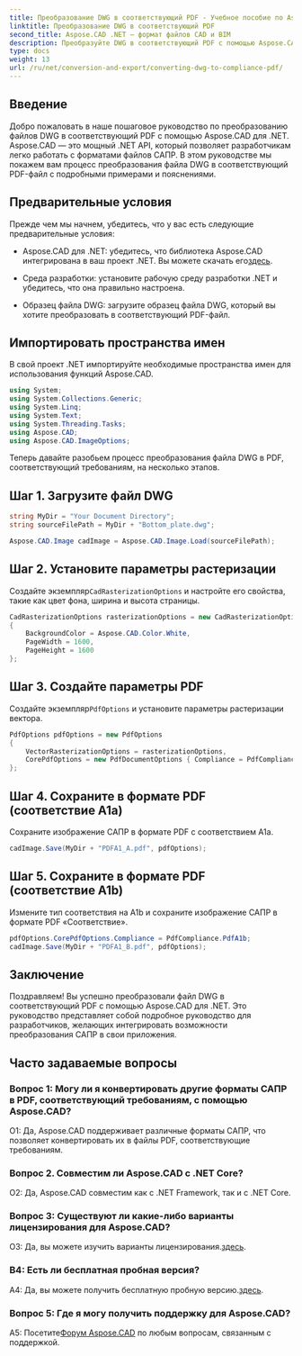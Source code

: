 ```yaml
---
title: Преобразование DWG в соответствующий PDF - Учебное пособие по Aspose.CAD
linktitle: Преобразование DWG в соответствующий PDF
second_title: Aspose.CAD .NET — формат файлов CAD и BIM
description: Преобразуйте DWG в соответствующий PDF с помощью Aspose.CAD для .NET. Следуйте нашему руководству для получения пошаговых инструкций.
type: docs
weight: 13
url: /ru/net/conversion-and-export/converting-dwg-to-compliance-pdf/
---
```

## Введение

Добро пожаловать в наше пошаговое руководство по преобразованию файлов DWG в соответствующий PDF с помощью Aspose.CAD для .NET. Aspose.CAD — это мощный .NET API, который позволяет разработчикам легко работать с форматами файлов САПР. В этом руководстве мы покажем вам процесс преобразования файла DWG в соответствующий PDF-файл с подробными примерами и пояснениями.

## Предварительные условия

Прежде чем мы начнем, убедитесь, что у вас есть следующие предварительные условия:

-  Aspose.CAD для .NET: убедитесь, что библиотека Aspose.CAD интегрирована в ваш проект .NET. Вы можете скачать его[здесь](https://releases.aspose.com/cad/net/).

- Среда разработки: установите рабочую среду разработки .NET и убедитесь, что она правильно настроена.

- Образец файла DWG: загрузите образец файла DWG, который вы хотите преобразовать в соответствующий PDF-файл.

## Импортировать пространства имен

В свой проект .NET импортируйте необходимые пространства имен для использования функций Aspose.CAD.

```csharp
using System;
using System.Collections.Generic;
using System.Linq;
using System.Text;
using System.Threading.Tasks;
using Aspose.CAD;
using Aspose.CAD.ImageOptions;
```

Теперь давайте разобьем процесс преобразования файла DWG в PDF, соответствующий требованиям, на несколько этапов.

## Шаг 1. Загрузите файл DWG

```csharp
string MyDir = "Your Document Directory";
string sourceFilePath = MyDir + "Bottom_plate.dwg";

Aspose.CAD.Image cadImage = Aspose.CAD.Image.Load(sourceFilePath);
```

## Шаг 2. Установите параметры растеризации

 Создайте экземпляр`CadRasterizationOptions` и настройте его свойства, такие как цвет фона, ширина и высота страницы.

```csharp
CadRasterizationOptions rasterizationOptions = new CadRasterizationOptions
{
    BackgroundColor = Aspose.CAD.Color.White,
    PageWidth = 1600,
    PageHeight = 1600
};
```

## Шаг 3. Создайте параметры PDF

 Создайте экземпляр`PdfOptions` и установите параметры растеризации вектора.

```csharp
PdfOptions pdfOptions = new PdfOptions
{
    VectorRasterizationOptions = rasterizationOptions,
    CorePdfOptions = new PdfDocumentOptions { Compliance = PdfCompliance.PdfA1a }
};
```

## Шаг 4. Сохраните в формате PDF (соответствие A1a)

Сохраните изображение САПР в формате PDF с соответствием A1a.

```csharp
cadImage.Save(MyDir + "PDFA1_A.pdf", pdfOptions);
```

## Шаг 5. Сохраните в формате PDF (соответствие A1b)

Измените тип соответствия на A1b и сохраните изображение САПР в формате PDF «Соответствие».

```csharp
pdfOptions.CorePdfOptions.Compliance = PdfCompliance.PdfA1b;
cadImage.Save(MyDir + "PDFA1_B.pdf", pdfOptions);
```

## Заключение

Поздравляем! Вы успешно преобразовали файл DWG в соответствующий PDF с помощью Aspose.CAD для .NET. Это руководство представляет собой подробное руководство для разработчиков, желающих интегрировать возможности преобразования САПР в свои приложения.

## Часто задаваемые вопросы

### Вопрос 1: Могу ли я конвертировать другие форматы САПР в PDF, соответствующий требованиям, с помощью Aspose.CAD?

О1: Да, Aspose.CAD поддерживает различные форматы САПР, что позволяет конвертировать их в файлы PDF, соответствующие требованиям.

### Вопрос 2. Совместим ли Aspose.CAD с .NET Core?

О2: Да, Aspose.CAD совместим как с .NET Framework, так и с .NET Core.

### Вопрос 3: Существуют ли какие-либо варианты лицензирования для Aspose.CAD?

 О3: Да, вы можете изучить варианты лицензирования.[здесь](https://purchase.aspose.com/buy).

### В4: Есть ли бесплатная пробная версия?

 A4: Да, вы можете получить бесплатную пробную версию.[здесь](https://releases.aspose.com/).

### Вопрос 5: Где я могу получить поддержку для Aspose.CAD?

A5: Посетите[Форум Aspose.CAD](https://forum.aspose.com/c/cad/19) по любым вопросам, связанным с поддержкой.